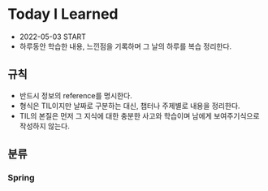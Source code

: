 # Today I Learned

- 2022-05-03 START
- 하루동안 학습한 내용, 느낀점을 기록하며 그 날의 하루를 복습 정리한다.

## 규칙
- 반드시 정보의 reference를 명시한다.
- 형식은 TIL이지만 날짜로 구분하는 대신, 챕터나 주제별로 내용을 정리한다. 
- TIL의 본질은 먼저 그 지식에 대한 충분한 사고와 학습이며 남에게 보여주기식으로 작성하지 않는다.

## 분류

### Spring
